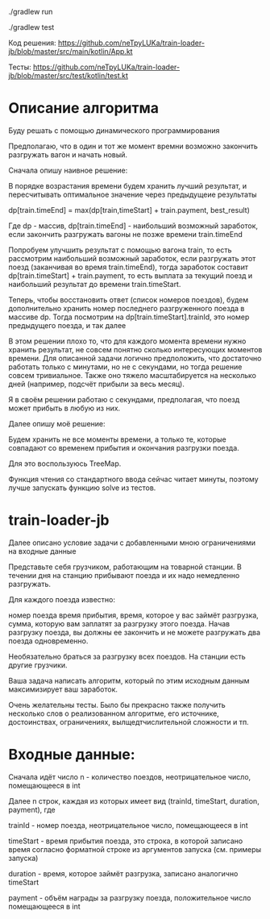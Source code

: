 

./gradlew run

./gradlew test

Код решения: https://github.com/neTpyLUKa/train-loader-jb/blob/master/src/main/kotlin/App.kt

Тесты: https://github.com/neTpyLUKa/train-loader-jb/blob/master/src/test/kotlin/test.kt

# Описание алгоритма

Буду решать с помощью динамического программирования

Предполагаю, что в один и тот же момент времни возможно закончить разгружать вагон и начать новый.

Сначала опишу наивное решение:

В порядке возрастания времени будем хранить лучший результат, и пересчитывать оптимальное значение через предыдущеие результаты

dp[train.timeEnd] = max(dp[train,timeStart] + train.payment, best_result)

Где dp - массив, dp[train.timeEnd] - наибольший возможный заработок, если закончить разгружать вагоны не позже времени train.timeEnd

Попробуем улучшить результат с помощью вагона train, то есть рассмотрим наибольший возможный заработок, если разгружать этот поезд (заканчивая во время train.timeEnd), тогда заработок составит dp[train.timeStart] + train.payment, то есть выплата за текущий поезд и наибольший результат до времени train.timeStart.

Теперь, чтобы восстановить ответ (список номеров поездов), будем дополнительно хранить номер последнего разгруженного поезда в массиве dp. Тогда посмотрим на dp[train.timeStart].trainId, это номер предыдущего поезда, и так далее

В этом решении плохо то, что для каждого момента времени нужно хранить результат, не совсем понятно сколько интересующих моментов времени. Для описанной задачи логично предположить, что достаточно работать только с минутами, но не с секундами, но тогда решение совсем тривиальное. Также оно тяжело масштабируется на несколько дней (например, подсчёт прибыли за весь месяц).

Я в своём решении работаю с секундами, предполагая, что поезд может прибыть в любую из них.

Далее опишу моё решение:

Будем хранить не все моменты времени, а только те, которые совпадают со временем прибытия и окончания разгрузки поезда.

Для это воспользуюсь TreeMap.

Функция чтения со стандартного ввода сейчас читает минуты, поэтому лучше запускать функцию solve из тестов.

# train-loader-jb

Далее описано условие задачи с добавленными мною ограничениями на входные данные

Представьте себя грузчиком, работающим на товарной станции. В течении дня на станцию прибывают поезда и их надо немедленно разгружать.

Для каждого поезда известно:

номер поезда
время прибытия,
время, которое у вас займёт разгрузка,
сумма, которую вам заплатят за разгрузку этого поезда.
Начав разгрузку поезда, вы должны ее закончить и не можете разгружать два поезда одновременно.

Необязательно браться за разгрузку всех поездов. На станции есть другие грузчики.

Ваша задача написать алгоритм, который по этим исходным данным максимизирует ваш заработок.

Очень желательны тесты. Было бы прекрасно также получить несколько слов о реализованном алгоритме, его источнике, достоинствах, ограничениях, вылщедтчислительной сложности и тп.

# Входные данные:

Сначала идёт число n - количество поездов, неотрицательное число, помещающееся в int

Далее n строк, каждая из которых имеет вид (trainId, timeStart, duration, payment), где

trainId - номер поезда, неотрицательное число, помещающееся в int

timeStart - время прибытия поезда, это строка, в которой записано время согласно форматной строке из аргументов запуска (см. примеры запуска)

duration - время, которое займёт разгрузка, записано аналогично timeStart

payment - объём награды за разгрузку поезда, положительное число помещающееся в int
